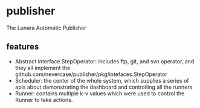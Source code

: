 # publisher
The Lunara Automatic Publisher

## features
- Abstract interface StepOperator: includes ftp, git, and svn operator, and they
all implement the github.com/nevercase/publisher/pkg/intefaces.StepOperator
- Scheduler: the center of the whole system, which supplies a series of apis about demonstrating the
 dashboard and controlling all the runners
- Runner: contains multiple k-v values which were used to control the Runner to take actions.